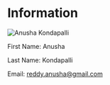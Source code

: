 # Information

![Anusha Kondapalli](https://scontent-dfw1-1.xx.fbcdn.net/hphotos-xtf1/v/t1.0-9/11742735_942966455726693_2161324675982190621_n.jpg?oh=9646db00a7d7e5ec3afa45c9ff10b754&oe=56594345)

First Name: Anusha <br>

Last Name: Kondapalli <br>

Email: reddy.anusha@gmail.com <br>
